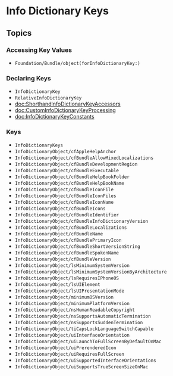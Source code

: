 # Info Dictionary Keys

## Topics

### Accessing Key Values

- ``Foundation/Bundle/object(forInfoDictionaryKey:)``

### Declaring Keys
- ``InfoDictionaryKey``
- ``RelativeInfoDictionaryKey``
- <doc:ShorthandInfoDictionaryKeyAccessors>
- <doc:CustomInfoDictionaryKeyProcessing>
- <doc:InfoDictionaryKeyConstants>

### Keys
- ``InfoDictionaryKeys``
- ``InfoDictionaryObject/cfAppleHelpAnchor``
- ``InfoDictionaryObject/cfBundleAllowMixedLocalizations``
- ``InfoDictionaryObject/cfBundleDevelopmentRegion``
- ``InfoDictionaryObject/cfBundleExecutable``
- ``InfoDictionaryObject/cfBundleHelpBookFolder``
- ``InfoDictionaryObject/cfBundleHelpBookName``
- ``InfoDictionaryObject/cfBundleIconFile``
- ``InfoDictionaryObject/cfBundleIconFiles``
- ``InfoDictionaryObject/cfBundleIconName``
- ``InfoDictionaryObject/cfBundleIcons``
- ``InfoDictionaryObject/cfBundleIdentifier``
- ``InfoDictionaryObject/cfBundleInfoDictionaryVersion``
- ``InfoDictionaryObject/cfBundleLocalizations``
- ``InfoDictionaryObject/cfBundleName``
- ``InfoDictionaryObject/cfBundlePrimaryIcon``
- ``InfoDictionaryObject/cfBundleShortVersionString``
- ``InfoDictionaryObject/cfBundleSpokenName``
- ``InfoDictionaryObject/cfBundleVersion``
- ``InfoDictionaryObject/lsMinimumSystemVersion``
- ``InfoDictionaryObject/lsMinimumSystemVersionByArchitecture``
- ``InfoDictionaryObject/lsRequiresIPhoneOS``
- ``InfoDictionaryObject/lsUIElement``
- ``InfoDictionaryObject/lsUIPresentationMode``
- ``InfoDictionaryObject/minimumOSVersion``
- ``InfoDictionaryObject/minimumPlatformVersion``
- ``InfoDictionaryObject/nsHumanReadableCopyright``
- ``InfoDictionaryObject/nsSupportsAutomaticTermination``
- ``InfoDictionaryObject/nsSupportsSuddenTermination``
- ``InfoDictionaryObject/tiCapsLockLanguageSwitchCapable``
- ``InfoDictionaryObject/uiInterfaceOrientation``
- ``InfoDictionaryObject/uiLaunchToFullScreenByDefaultOnMac``
- ``InfoDictionaryObject/uiPrerenderedIcon``
- ``InfoDictionaryObject/uiRequiresFullScreen``
- ``InfoDictionaryObject/uiSupportedInterfaceOrientations``
- ``InfoDictionaryObject/uiSupportsTrueScreenSizeOnMac``
